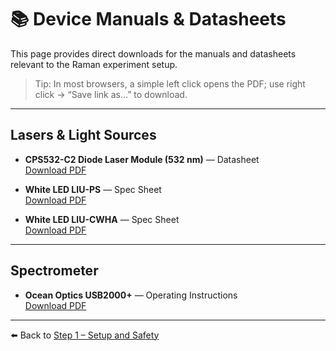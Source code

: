 # 📚 Device Manuals & Datasheets

This page provides direct downloads for the manuals and datasheets relevant to the Raman experiment setup.

> Tip: In most browsers, a simple left click opens the PDF; use right click → “Save link as…” to download.

---

## Lasers & Light Sources

- **CPS532-C2 Diode Laser Module (532 nm)** — Datasheet  
  [Download PDF](../06_Literature/Diodenlasermodul_CPS532-C2.pdf)

- **White LED LIU-PS** — Spec Sheet  
  [Download PDF](../06_Literature/LED_LIU-PS-SpecSheet.pdf)

- **White LED LIU-CWHA** — Spec Sheet  
  [Download PDF](../06_Literature/LED_LIUCWHA-SpecSheet.pdf)

---

## Spectrometer

- **Ocean Optics USB2000+** — Operating Instructions  
  [Download PDF](../06_Literature/Spektrometer_usb2000-operating-instructions1.pdf)

---

⬅️ Back to [Step 1 – Setup and Safety](step1_setup_and_safety.md)

